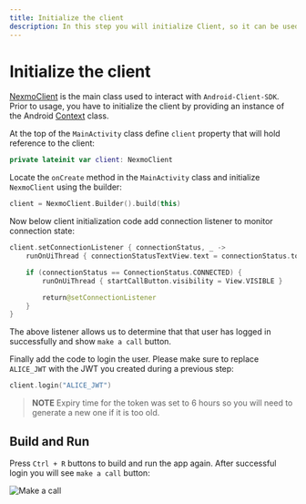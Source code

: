 ```yaml
---
title: Initialize the client
description: In this step you will initialize Client, so it can be used within the application.
---
```


# Initialize the client

[NexmoClient](https://developer.nexmo.com/sdk/stitch/android/com/nexmo/client/NexmoClient.html) is the main class used to interact with `Android-Client-SDK`. Prior to usage, you have to initialize the client by providing an instance of the Android [Context](https://developer.android.com/reference/android/content/Context) class. 

At the top of the `MainActivity` class define `client` property that will hold reference to the client:

```kotlin
private lateinit var client: NexmoClient
```

Locate the `onCreate` method in the `MainActivity` class and initialize `NexmoClient` using the builder:

```kotlin
client = NexmoClient.Builder().build(this)
```

Now below client initialization code add connection listener to monitor connection state:

```kotlin
client.setConnectionListener { connectionStatus, _ ->
    runOnUiThread { connectionStatusTextView.text = connectionStatus.toString() }

    if (connectionStatus == ConnectionStatus.CONNECTED) {
        runOnUiThread { startCallButton.visibility = View.VISIBLE }

        return@setConnectionListener
    }
}
```

 The above listener allows us to determine that that user has logged in successfully and show `make a call` button. 
 
 Finally add the code to login the user. Please make sure to replace `ALICE_JWT` with the JWT you created during a previous step:

```kotlin
client.login("ALICE_JWT")
```

> **NOTE** Expiry time for the token was set to 6 hours so you will need to generate a new one if it is too old.

## Build and Run

Press `Ctrl + R` buttons to build and run the app again. After successful login you will see `make a call` button:

![Make a call](/screenshots/tutorials/client-sdk/app-to-phone/make-a-call.png)
